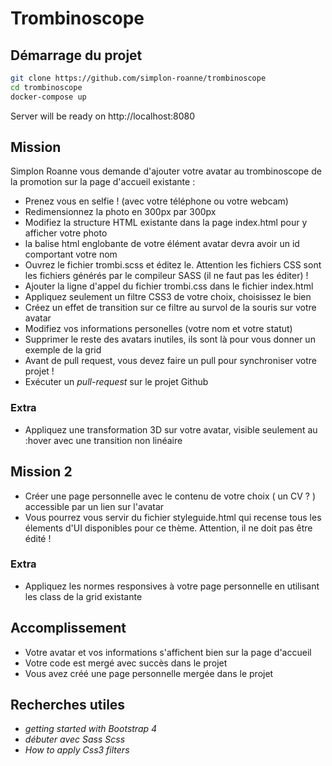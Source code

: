 # Trombinoscope

## Démarrage du projet

```bash
git clone https://github.com/simplon-roanne/trombinoscope
cd trombinoscope
docker-compose up
```
Server will be ready on http://localhost:8080

## Mission
Simplon Roanne vous demande d'ajouter votre avatar au trombinoscope de la promotion sur la page d'accueil existante :
* Prenez vous en selfie ! (avec votre téléphone ou votre webcam)
* Redimensionnez la photo en 300px par 300px
* Modifiez la structure HTML existante dans la page index.html pour y afficher votre photo
* la balise html englobante <a> de votre élément avatar devra avoir un id comportant votre nom
* Ouvrez le fichier trombi.scss et éditez le. Attention les fichiers CSS sont les fichiers générés par le compileur SASS (il ne faut pas les éditer) !
* Ajouter la ligne d'appel du fichier trombi.css dans le fichier index.html
* Appliquez seulement un filtre CSS3 de votre choix, choisissez le bien
* Créez un effet de transition sur ce filtre au survol de la souris sur votre avatar
* Modifiez vos informations personelles (votre nom et votre statut)
* Supprimer le reste des avatars inutiles, ils sont là pour vous donner un exemple de la grid
* Avant de pull request, vous devez faire un pull pour synchroniser votre projet ! 
* Exécuter un _pull-request_ sur le projet Github

### Extra
* Appliquez une transformation 3D sur votre avatar, visible seulement au :hover avec une transition non linéaire
  
## Mission 2 
* Créer une page personnelle avec le contenu de votre choix ( un CV ? ) accessible par un lien sur l'avatar
* Vous pourrez vous servir du fichier styleguide.html qui recense tous les élements d'UI disponibles pour ce thème. Attention, il ne doit pas être édité !

### Extra
* Appliquez les normes responsives à votre page personnelle en utilisant les class de la grid existante

## Accomplissement
* Votre avatar et vos informations s'affichent bien sur la page d'accueil
* Votre code est mergé avec succès dans le projet
* Vous avez créé une page personnelle mergée dans le projet

## Recherches utiles
* _getting started with Bootstrap 4_
* _débuter avec Sass Scss_
* _How to apply Css3 filters_
